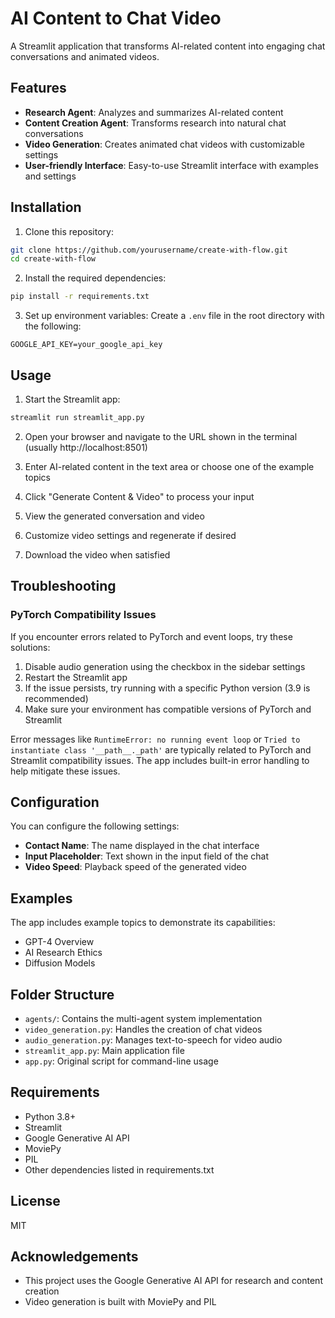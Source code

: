# AI Content to Chat Video

A Streamlit application that transforms AI-related content into engaging chat conversations and animated videos.

## Features

- **Research Agent**: Analyzes and summarizes AI-related content
- **Content Creation Agent**: Transforms research into natural chat conversations
- **Video Generation**: Creates animated chat videos with customizable settings
- **User-friendly Interface**: Easy-to-use Streamlit interface with examples and settings

## Installation

1. Clone this repository:
```bash
git clone https://github.com/yourusername/create-with-flow.git
cd create-with-flow
```

2. Install the required dependencies:
```bash
pip install -r requirements.txt
```

3. Set up environment variables:
Create a `.env` file in the root directory with the following:
```
GOOGLE_API_KEY=your_google_api_key
```

## Usage

1. Start the Streamlit app:
```bash
streamlit run streamlit_app.py
```

2. Open your browser and navigate to the URL shown in the terminal (usually http://localhost:8501)

3. Enter AI-related content in the text area or choose one of the example topics

4. Click "Generate Content & Video" to process your input

5. View the generated conversation and video

6. Customize video settings and regenerate if desired

7. Download the video when satisfied

## Troubleshooting

### PyTorch Compatibility Issues

If you encounter errors related to PyTorch and event loops, try these solutions:

1. Disable audio generation using the checkbox in the sidebar settings
2. Restart the Streamlit app
3. If the issue persists, try running with a specific Python version (3.9 is recommended)
4. Make sure your environment has compatible versions of PyTorch and Streamlit

Error messages like `RuntimeError: no running event loop` or `Tried to instantiate class '__path__._path'` are typically related to PyTorch and Streamlit compatibility issues. The app includes built-in error handling to help mitigate these issues.

## Configuration

You can configure the following settings:

- **Contact Name**: The name displayed in the chat interface
- **Input Placeholder**: Text shown in the input field of the chat
- **Video Speed**: Playback speed of the generated video

## Examples

The app includes example topics to demonstrate its capabilities:
- GPT-4 Overview
- AI Research Ethics
- Diffusion Models

## Folder Structure

- `agents/`: Contains the multi-agent system implementation
- `video_generation.py`: Handles the creation of chat videos
- `audio_generation.py`: Manages text-to-speech for video audio
- `streamlit_app.py`: Main application file
- `app.py`: Original script for command-line usage

## Requirements

- Python 3.8+
- Streamlit
- Google Generative AI API
- MoviePy
- PIL
- Other dependencies listed in requirements.txt

## License

MIT

## Acknowledgements

- This project uses the Google Generative AI API for research and content creation
- Video generation is built with MoviePy and PIL 